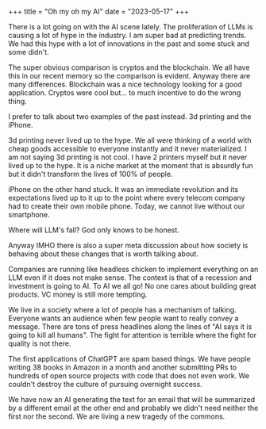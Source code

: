 +++
title = "Oh my oh my AI"
date = "2023-05-17"
+++

There is a lot going on with the AI scene lately. The proliferation of LLMs is causing a lot of hype in the industry. I am super bad at predicting trends. We had this hype with a lot of innovations in the past and some stuck and some didn't.

The super obvious comparison is cryptos and the blockchain. We all have this in our recent memory so the comparison is evident. Anyway there are many differences. Blockchain was a nice technology looking for a good application. Cryptos were cool but... to much incentive to do the wrong thing.

I prefer to talk about two examples of the past instead. 3d printing and the iPhone.

3d printing never lived up to the hype. We all were thinking of a world with cheap goods accessible to everyone instantly and it never materialized. I am not saying 3d printing is not cool. I have 2 printers myself but it never lived up to the hype. It is a niche market at the moment that is absurdly fun but it didn't transform the lives of 100% of people.

iPhone on the other hand stuck. It was an immediate revolution and its expectations lived up to it up to the point where every telecom company had to create their own mobile phone. Today, we cannot live without our smartphone.

Where will LLM's fall? God only knows to be honest.

Anyway IMHO there is also a super meta discussion about how society is behaving about these changes that is worth talking about.

Companies are running like headless chicken to implement everything on an LLM even if it does not make sense. The context is that of a recession and investment is going to AI. To AI we all go! No one cares about building great products. VC money is still more tempting.

We live in a society where a lot of people has a mechanism of talking. Everyone wants an audience when few people want to really convey a message. There are tons of press headlines along the lines of "AI says it is going to kill all humans". The fight for attention is terrible where the fight for quality is not there.

The first applications of ChatGPT are spam based things. We have people writing 38 books in Amazon in a month and another submitting PRs to hundreds of open source projects with code that does not even work. We couldn't destroy the culture of pursuing overnight success.

We have now an AI generating the text for an email that will be summarized by a different email at the other end and probably we didn't need neither the first nor the second. We are living a new tragedy of the commons.
